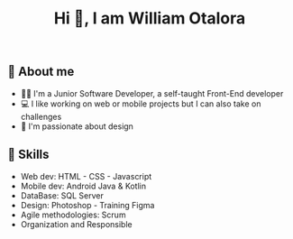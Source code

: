 <H1 align="center">Hi 👋, I am William Otalora  </H1>
<br>

## 🧑 About me
- 👨‍💻 I'm a Junior Software Developer, a self-taught Front-End developer
- 💻 I like working on web or mobile projects but I can also take on challenges
- 📝 I'm passionate about design

## 💪 Skills
- Web dev: HTML - CSS - Javascript
- Mobile dev: Android Java & Kotlin
- DataBase: SQL Server
- Design: Photoshop - Training Figma
- Agile methodologies: Scrum
- Organization and Responsible
